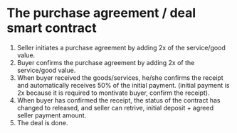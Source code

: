 # The purchase agreement / deal smart contract 
1. Seller initiates a purchase agreement by adding 2x of the service/good value.
2. Buyer confirms the purchase agreement by adding 2x of the service/good value. 
3. When buyer received the goods/services, he/she confirms the receipt and automatically receives 50% of the initial payment. (initial payment is 2x because it is required to montivate buyer, confirm the receipt).
4. When buyer has confirmed the receipt, the status of the contract has changed to released, and seller can retrive, initial deposit + agreed seller payment amount. 
5. The deal is done. 
